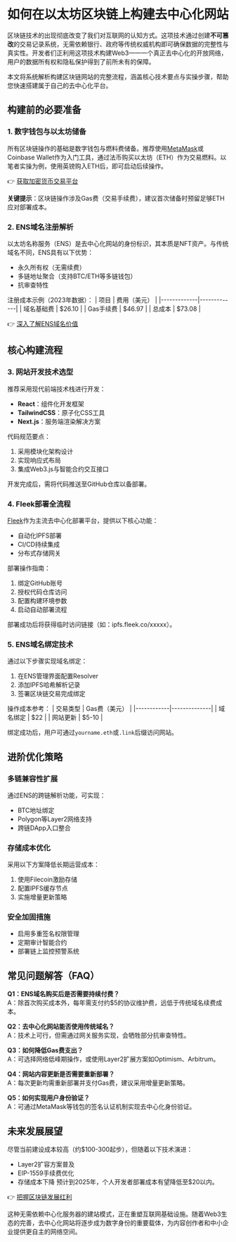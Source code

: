 # 如何在以太坊区块链上构建去中心化网站

区块链技术的出现彻底改变了我们对互联网的认知方式。这项技术通过创建**不可篡改**的交易记录系统，无需依赖银行、政府等传统权威机构即可确保数据的完整性与真实性。开发者们正利用这项技术构建Web3——一个真正去中心化的开放网络，用户的数据所有权和隐私保护得到了前所未有的保障。

本文将系统解析构建区块链网站的完整流程，涵盖核心技术要点与实操步骤，帮助您快速搭建属于自己的去中心化平台。

## 构建前的必要准备

### 1. 数字钱包与以太坊储备
所有区块链操作的基础是数字钱包与燃料费储备。推荐使用[MetaMask](https://metaschool.so/courses/understand-and-setup-metamask-account?ref=Articles&utm_source=Blog_Organic)或Coinbase Wallet作为入门工具，通过法币购买以太坊（ETH）作为交易燃料。以笔者实操为例，使用英镑购入ETH后，即可启动后续操作。

👉 [获取加密货币交易平台](https://bit.ly/okx_welcome)

**关键提示**：区块链操作涉及Gas费（交易手续费），建议首次储备时预留足够ETH应对部署成本。

### 2. ENS域名注册解析
以太坊名称服务（ENS）是去中心化网站的身份标识，其本质是NFT资产。与传统域名不同，ENS具有以下优势：
- 永久所有权（无需续费）
- 多链地址聚合（支持BTC/ETH等多链钱包）
- 抗审查特性

注册成本示例（2023年数据）：
| 项目        | 费用（美元） |
|-------------|-------------|
| 域名基础费  | $26.10      |
| Gas手续费   | $46.97      |
| 总成本      | $73.08      |

👉 [深入了解ENS域名价值](https://metaschool.so/articles/how-to-get-an-ens-domain/)

## 核心构建流程

### 3. 网站开发技术选型
推荐采用现代前端技术栈进行开发：
- **React**：组件化开发框架
- **TailwindCSS**：原子化CSS工具
- **Next.js**：服务端渲染解决方案

代码规范要点：
1. 采用模块化架构设计
2. 实现响应式布局
3. 集成Web3.js与智能合约交互接口

开发完成后，需将代码推送至GitHub仓库以备部署。

### 4. Fleek部署全流程
[Fleek](https://fleek.co/)作为主流去中心化部署平台，提供以下核心功能：
- 自动化IPFS部署
- CI/CD持续集成
- 分布式存储网关

部署操作指南：
1. 绑定GitHub账号
2. 授权代码仓库访问
3. 配置构建环境参数
4. 启动自动部署流程

部署成功后将获得临时访问链接（如：ipfs.fleek.co/xxxxx）。

### 5. ENS域名绑定技术
通过以下步骤实现域名绑定：
1. 在ENS管理界面配置Resolver
2. 添加IPFS哈希解析记录
3. 签署区块链交易完成绑定

操作成本参考：
| 交易类型   | Gas费（美元） |
|------------|--------------|
| 域名绑定   | $22          |
| 网站更新   | $5-10        |

绑定成功后，用户可通过`yourname.eth`或`.link`后缀访问网站。

## 进阶优化策略

### 多链兼容性扩展
通过ENS的跨链解析功能，可实现：
- BTC地址绑定
- Polygon等Layer2网络支持
- 跨链DApp入口整合

### 存储成本优化
采用以下方案降低长期运营成本：
1. 使用Filecoin激励存储
2. 配置IPFS缓存节点
3. 实施增量更新策略

### 安全加固措施
- 启用多重签名权限管理
- 定期审计智能合约
- 部署链上监控预警系统

## 常见问题解答（FAQ）

**Q1：ENS域名购买后是否需要持续付费？**  
A：除首次购买成本外，每年需支付约$5的协议维护费，远低于传统域名续费成本。

**Q2：去中心化网站能否使用传统域名？**  
A：技术上可行，但需通过网关服务实现，会牺牲部分抗审查特性。

**Q3：如何降低Gas费支出？**  
A：可选择网络低峰期操作，或使用Layer2扩展方案如Optimism、Arbitrum。

**Q4：网站内容更新是否需要重新部署？**  
A：每次更新均需重新部署并支付Gas费，建议采用增量更新策略。

**Q5：如何实现用户身份验证？**  
A：可通过MetaMask等钱包的签名认证机制实现去中心化身份验证。

## 未来发展展望

尽管当前建设成本较高（约$100-300起步），但随着以下技术演进：
- Layer2扩容方案普及
- EIP-1559手续费优化
- 存储成本下降
预计到2025年，个人开发者部署成本有望降低至$20以内。

👉 [把握区块链发展红利](https://bit.ly/okx_welcome)

这种无需依赖中心化服务器的建站模式，正在重塑互联网基础设施。随着Web3生态的完善，去中心化网站将逐步成为数字身份的重要载体，为内容创作者和中小企业提供更自主的网络空间。